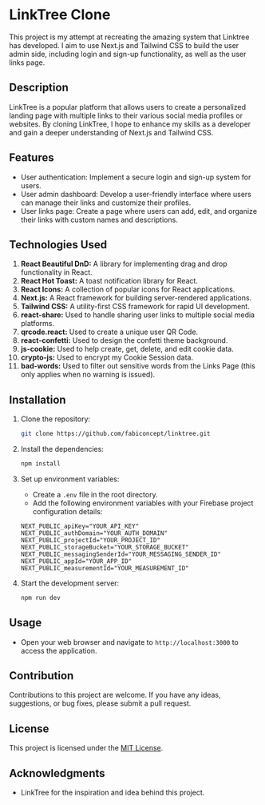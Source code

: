 # LinkTree Clone

This project is my attempt at recreating the amazing system that Linktree has developed. I aim to use Next.js and Tailwind CSS to build the user admin side, including login and sign-up functionality, as well as the user links page.

## Description

LinkTree is a popular platform that allows users to create a personalized landing page with multiple links to their various social media profiles or websites. By cloning LinkTree, I hope to enhance my skills as a developer and gain a deeper understanding of Next.js and Tailwind CSS.

## Features

- User authentication: Implement a secure login and sign-up system for users.
- User admin dashboard: Develop a user-friendly interface where users can manage their links and customize their profiles.
- User links page: Create a page where users can add, edit, and organize their links with custom names and descriptions.

## Technologies Used

1. **React Beautiful DnD:** A library for implementing drag and drop functionality in React.
2. **React Hot Toast:** A toast notification library for React.
3. **React Icons:** A collection of popular icons for React applications.
4. **Next.js:** A React framework for building server-rendered applications.
5. **Tailwind CSS:** A utility-first CSS framework for rapid UI development.
6. **react-share:** Used to handle sharing user links to multiple social media platforms.
7. **qrcode.react:** Used to create a unique user QR Code.
8. **react-confetti:** Used to design the confetti theme background.
9. **js-cookie:** Used to help create, get, delete, and edit cookie data.
10. **crypto-js:** Used to encrypt my Cookie Session data.
11. **bad-words:** Used to filter out sensitive words from the Links Page (this only applies when no warning is issued).

## Installation

1. Clone the repository:
   ```bash
   git clone https://github.com/fabiconcept/linktree.git
   ```

2. Install the dependencies:
   ```bash
   npm install
   ```

3. Set up environment variables:
   - Create a `.env` file in the root directory.
   - Add the following environment variables with your Firebase project configuration details:
   ```plaintext
   NEXT_PUBLIC_apiKey="YOUR_API_KEY"
   NEXT_PUBLIC_authDomain="YOUR_AUTH_DOMAIN"
   NEXT_PUBLIC_projectId="YOUR_PROJECT_ID"
   NEXT_PUBLIC_storageBucket="YOUR_STORAGE_BUCKET"
   NEXT_PUBLIC_messagingSenderId="YOUR_MESSAGING_SENDER_ID"
   NEXT_PUBLIC_appId="YOUR_APP_ID"
   NEXT_PUBLIC_measurementId="YOUR_MEASUREMENT_ID"
   ```

4. Start the development server:
   ```bash
   npm run dev
   ```

## Usage

- Open your web browser and navigate to `http://localhost:3000` to access the application.

## Contribution

Contributions to this project are welcome. If you have any ideas, suggestions, or bug fixes, please submit a pull request.

## License

This project is licensed under the [MIT License](LICENSE).

## Acknowledgments

- LinkTree for the inspiration and idea behind this project.
